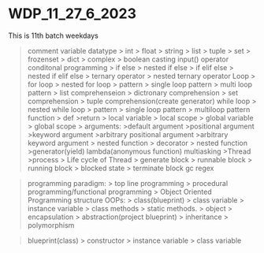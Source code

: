 # WDP_11_27_6_2023
This is 11th batch weekdays
> comment
> variable
> datatype
    > int
    > float
    > string
    > list
    > tuple
    > set
    > frozenset
    > dict
    > complex
    > boolean
> casting
> input()
> operator
> conditonal programming
    > if else
    > nested if else
    > if elif else
    > nested if elif else
    > ternary operator
    > nested ternary operator
> Loop
    > for loop
        > nested for loop
        > pattern
            > single loop pattern
            > multi loop pattern
        > list comprehenseion
        > dictronary comprehension
        > set comprehension
        > tuple comprehension(create generator)
> while loop
        > nested while loop
        > pattern
        > single loop pattern
        > multiloop pattern
> function
    > def
        >return 
        > local variable
        > local scope
        > global variable
        > global scope
        > arguments:
            >default argument
            >positional argument
            >keyword argument
            >arbitrary positional argument
            >arbitrary keyword argument
    > nested function 
    > decorator
    > nested function
    >generator(yield)
> lambda(anonymous function)
> multiasking
    >Thread
    >process
    > Life cycle of Thread
        > generate block
        > runnable block
        > running block
        > blocked state
        > terminate block
> gc
> regex

> programming paradigm:
    > top line programming
    > procedural programming/functional programming
    > Object Oriented Programming structure
> OOPs:
    > class(blueprint)
        > class variable
        > instance variable
        > class methods
        > static methods.
    > object
    > encapsulation
    > abstraction(project blueprint) 
    > inheritance 
    > polymorphism

> blueprint(class)
    > constructor
        > instance variable
    > class variable
> 